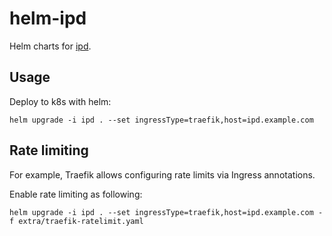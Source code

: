 # helm-ipd

Helm charts for [ipd](https://github.com/mpolden/ipd).

## Usage

Deploy to k8s with helm:

```
helm upgrade -i ipd . --set ingressType=traefik,host=ipd.example.com
```

## Rate limiting

For example, Traefik allows configuring rate limits via Ingress annotations.

Enable rate limiting as following:

```
helm upgrade -i ipd . --set ingressType=traefik,host=ipd.example.com -f extra/traefik-ratelimit.yaml
```
